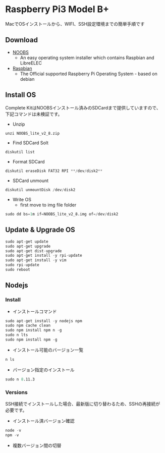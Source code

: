 # Raspberry Pi3 Model B+
MacでOSインストールから、WIFI、SSH設定環境までの簡単手順です

## Download
* [NOOBS](https://www.raspberrypi.org/downloads/noobs/)
  * An easy operating system installer which contains Raspbian and LibreELEC
* [Raspbian](https://www.raspberrypi.org/downloads/raspbian/)
  * The Official supported Raspberry Pi Operating System - based on debian

## Install OS
Complete KitはNOOBSインストール済みのSDCardまで提供していますので、下記コマンドは未検証です。

* Unzip
```s
unzi NOOBS_lite_v2_8.zip
```
* Find SDCard Solt
```s
diskutil list
```
* Format SDCard
```s
diskutil eraseDisk FAT32 RPI **/dev/disk2**
```
* SDCard unmount
```s
diskutil unmountDisk /dev/disk2
```
* Write OS
  * first move to img file folder
```s
sudo dd bs=1m if=NOOBS_lite_v2_8.img of=/dev/disk2
```

## Update & Upgrade OS
```s
sudo apt-get update
sudo apt-get upgrade
sudo apt-get dist-upgrade
sudo apt-get install -y rpi-update
sudo apt-get install -y vim
sudo rpi-update
sudo reboot
```

## Nodejs
### Install
* インストールコマンド
```s
sudo apt-get install -y nodejs npm
sudo npm cache clean
sudo npm install npm n -g
sudo n lts
sudo npm install npm -g
```
* インストール可能のバージョン一覧
```s
n ls
```
* バージョン指定のインストール
```s
sudo n 8.11.3
```

### Versions
SSH接続でインストールした場合、最新版に切り替わるため、SSHの再接続が必要です。

* インストール済バージョン確認
```s
node -v
npm -v
```
* 複数バージョン間の切替
```s
```

### 
